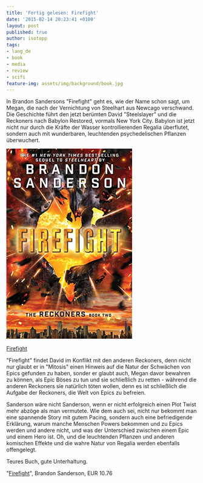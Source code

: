 ```yaml
---
title: 'Fertig gelesen: Firefight'
date: '2015-02-14 20:23:41 +0100'
layout: post
published: true
author: isotopp
tags:
- lang_de
- book
- media
- review
- scifi
feature-img: assets/img/background/book.jpg
---
```

In Brandon Sandersons "Firefight" geht es, wie der Name schon sagt, um Megan, die nach der Vernichtung von Steelhart aus Newcago verschwand. Die Geschichte führt den jetzt berümten David "Steelslayer" und die Reckoners nach Babylon Restored, vormals New York City. Babylon ist jetzt nicht nur durch die Kräfte der Wasser kontrollierenden Regalia überflutet, sondern auch mit wunderbaren, leuchtenden psychedelischen Pflanzen überwuchert.

[![](/uploads/2015/02/firefight.jpg)](https://www.amazon.de/Firefight-Reckoners-Book-2-English-ebook/dp/B00JNQMKSC)

[Firefight](https://www.amazon.de/Firefight-Reckoners-Book-2-English-ebook/dp/B00JNQMKSC)

"Firefight" findet David im Konflikt mit den anderen Reckoners, denn nicht nur glaubt er in "Mitosis" einen Hinweis auf die Natur der Schwächen von Epics gefunden zu haben, sonder er glaubt auch, Megan davor bewahren zu können, als Epic Böses zu tun und sie schließlich zu retten - während die anderen Reckoners sie natürlich töten wollen, denn es ist schließlich die Aufgabe der Reckoners, die Welt von Epics zu befreien.

Sanderson wäre nicht Sanderson, wenn er nicht erfolgreich einen Plot Twist mehr abzöge als man vermutete. Wie dem auch sei, nicht nur bekommt man eine spannende Story mit gutem Pacing, sondern auch eine befriedigende Erklärung, warum manche Menschen Powers bekommen und zu Epics werden und andere nicht, und was der Unterschied zwischen einem Epic und einem Hero ist. Oh, und die leuchtenden Pflanzen und anderen komischen Effekte und die wahre Natur von Regalia werden ebenfalls offengelegt.

Teures Buch, gute Unterhaltung.

"[Firefight](https://www.amazon.de/Firefight-Reckoners-Book-2-English-ebook/dp/B00JNQMKSC)", Brandon Sanderson, EUR 10.76

